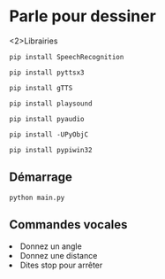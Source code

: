 # Parle pour dessiner

<2>Librairies</h2>

```
pip install SpeechRecognition

pip install pyttsx3

pip install gTTS

pip install playsound

pip install pyaudio

pip install -UPyObjC

pip install pypiwin32
```

<h2>Démarrage</h2>

```
python main.py
```

<h2>Commandes vocales</h2>

<li> Donnez un angle </li>
<li> Donnez une distance </li>
<li> Dites stop pour arrêter </li>
